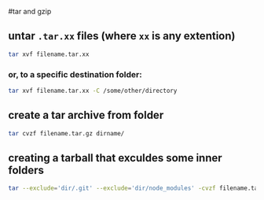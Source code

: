 #tar and gzip

## untar ```.tar.xx``` files (where ```xx``` is any extention)

```bash
tar xvf filename.tar.xx
```

### or, to a specific destination folder:

```bash
tar xvf filename.tar.xx -C /some/other/directory
```


## create a tar archive from folder

```bash
tar cvzf filename.tar.gz dirname/
```

## creating a tarball that exculdes some inner folders

```bash
tar --exclude='dir/.git' --exclude='dir/node_modules' -cvzf filename.tar.gz dir/
```

